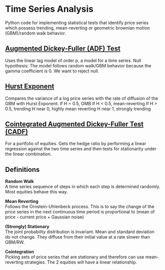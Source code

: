 # Time Series Analysis
Python code for implementing statistical tests that identify price series which possess trending, mean-reverting or 
geometric brownian motion (GBM)/random walk behavior.

## [Augmented Dickey-Fuller (ADF) Test](ADF.py)
Uses the linear lag model of order p, a model for a time series.
Null hypothesis: The model follows random walk/GBM behavior because the gamma coefficient is 0.
We want to reject null.

## [Hurst Exponent](Hurst.py)
Compares the variance of a log price series with the rate of diffusion of the GBM with Hurst Exponent.
If H = 0.5, GMB
If H < 0.5, mean-reverting
If H > 0.5, trending
H near 0, highly mean reverting
H near 1, strongly trending

## [Cointegrated Augmented Dickey-Fuller Test (CADF)](CADF.py)
For a portfolio of equities. Gets the hedge ratio by performing a linear regression against the two time series and then
tests for stationarity under the linear combination.

## Definitions
**Random Walk**\
A time series sequence of steps in which each step is determined randomly. Most equities behave this way.

**Mean Reverting**\
Follows the Ornstein-Uhlenbeck process. This is to say the change of the price series in the next continuous time
period is proportional to (mean of price - current price + Gaussian noise)

**(Strongly) Stationary**\
The joint probability distribution is invariant. Mean and standard deviation do not change. They diffuse from their 
initial value at a rate slower than GBM/RW.

**Cointegration**\
Picking sets of price series that are stationary and therefore can use mean-reverting strategies. The 2 equities will
have a linear relationship.
